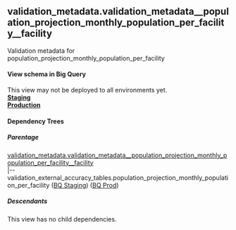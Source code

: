 ## validation_metadata.validation_metadata__population_projection_monthly_population_per_facility__facility
Validation metadata for population_projection_monthly_population_per_facility

#### View schema in Big Query
This view may not be deployed to all environments yet.<br/>
[**Staging**](https://console.cloud.google.com/bigquery?pli=1&p=recidiviz-staging&page=table&project=recidiviz-staging&d=validation_metadata&t=validation_metadata__population_projection_monthly_population_per_facility__facility)
<br/>
[**Production**](https://console.cloud.google.com/bigquery?pli=1&p=recidiviz-123&page=table&project=recidiviz-123&d=validation_metadata&t=validation_metadata__population_projection_monthly_population_per_facility__facility)
<br/>

#### Dependency Trees

##### Parentage
[validation_metadata.validation_metadata\__population_projection_monthly_population_per_facility\__facility](../validation_metadata/validation_metadata__population_projection_monthly_population_per_facility__facility.md) <br/>
|--validation_external_accuracy_tables.population_projection_monthly_population_per_facility ([BQ Staging](https://console.cloud.google.com/bigquery?pli=1&p=recidiviz-staging&page=table&project=recidiviz-staging&d=validation_external_accuracy_tables&t=population_projection_monthly_population_per_facility)) ([BQ Prod](https://console.cloud.google.com/bigquery?pli=1&p=recidiviz-123&page=table&project=recidiviz-123&d=validation_external_accuracy_tables&t=population_projection_monthly_population_per_facility)) <br/>


##### Descendants
This view has no child dependencies.
